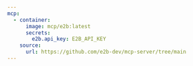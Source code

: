 ```yaml
---
mcp:
  - container:
      image: mcp/e2b:latest
      secrets:
        e2b.api_key: E2B_API_KEY
    source:
      url: https://github.com/e2b-dev/mcp-server/tree/main
---
```

